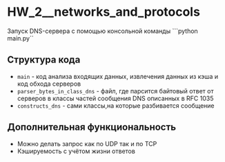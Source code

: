 # HW_2__networks_and_protocols

Запуск DNS-сервера с помощью консольной команды ```python main.py``

Структура кода
-
- ```main``` - код анализа входящих данных, извлечения данных из кэша и код обхода серверов
- ```parser_bytes_in_class_dns``` - файл, где парсится байтовый ответ от серверов в классы частей сообщения DNS описанных в RFC 1035
- ```constructs_dns``` - сами классы,на которые разбивается сообщение

Дополнительная функциональность
-
- Можно делать запрос как по UDP так и по TCP
- Кэшируемость с учётом жизни ответов
